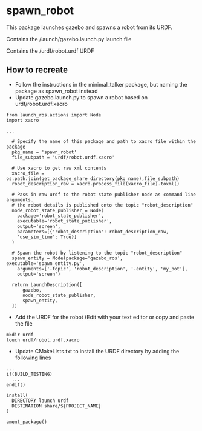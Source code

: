 # spawn_robot

This package launches gazebo and spawns a robot from its URDF.

Contains the /launch/gazebo.launch.py launch file

Contains the /urdf/robot.urdf URDF

## How to recreate
- Follow the instructions in the minimal_talker package, but naming the package as spawn_robot instead
- Update gazebo.launch.py to spawn a robot based on urdf/robot.urdf.xacro
```
from launch_ros.actions import Node
import xacro

...

  # Specify the name of this package and path to xacro file within the package
  pkg_name = 'spawn_robot'
  file_subpath = 'urdf/robot.urdf.xacro'

  # Use xacro to get raw xml contents
  xacro_file = os.path.join(get_package_share_directory(pkg_name),file_subpath)
  robot_description_raw = xacro.process_file(xacro_file).toxml()

  # Pass in raw urdf to the robot state publisher node as command line arguments.
  # the robot details is published onto the topic "robot_description"
  node_robot_state_publisher = Node(
    package='robot_state_publisher',
    executable='robot_state_publisher',
    output='screen',
    parameters=[{'robot_description': robot_description_raw,
    'use_sim_time': True}]
  )

  # Spawn the robot by listening to the topic "robot_description"
  spawn_entity = Node(package='gazebo_ros', executable='spawn_entity.py',
    arguments=['-topic', 'robot_description', '-entity', 'my_bot'],
    output='screen')

  return LaunchDescription([
      gazebo,
      node_robot_state_publisher,
      spawn_entity,
  ])
```
- Add the URDF for the robot (Edit with your text editor or copy and paste the file
```
mkdir urdf
touch urdf/robot.urdf.xacro
```
- Update CMakeLists.txt to install the URDF directory by adding the following lines
```
...
if(BUILD_TESTING)
  ...
endif()

install(
  DIRECTORY launch urdf
  DESTINATION share/${PROJECT_NAME}
)

ament_package()
```

